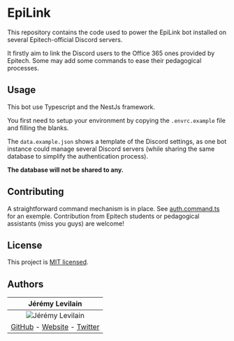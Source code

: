 # EpiLink

This repository contains the code used to power the EpiLink bot installed
on several Epitech-official Discord servers.

It firstly aim to link the Discord users to the Office 365 ones provided by
Epitech. Some may add some commands to ease their pedagogical processes.

## Usage

This bot use Typescript and the NestJs framework.

You first need to setup your environment by copying the `.envrc.example`
file and filling the blanks.

The `data.example.json` shows a template of the Discord settings, as one
bot instance could manage several Discord servers (while sharing the
same database to simplify the authentication process).

**The database will not be shared to any.**

## Contributing

A straightforward command mechanism is in place. See [auth.command.ts](https://github.com/IamBlueSlime/EpiLink/blob/main/src/commands/auth.command.ts)
for an exemple. Contribution from Epitech students or pedagogical assistants
(miss you guys) are welcome!

## License

This project is [MIT licensed](LICENSE.txt).

## Authors

|                                                      Jérémy Levilain                                                       |
| :------------------------------------------------------------------------------------------------------------------------: |
| ![Jérémy Levilain](https://avatars2.githubusercontent.com/u/6763873?s=100&u=556a37811b42f5528fba0b224e321269c0d77c92&v=4)  |
| [GitHub](https://github.com/iamblueslime) - [Website](https://jeremylvln.fr) - [Twitter](https://twitter.com/iamblueslime) |

